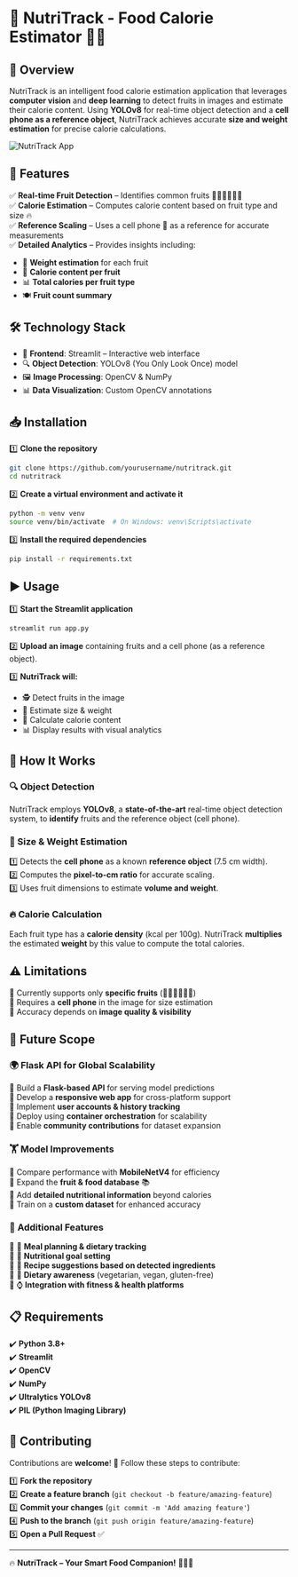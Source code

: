 # 🍎 NutriTrack - Food Calorie Estimator 🍌🍊  

## 🚀 Overview  

NutriTrack is an intelligent food calorie estimation application that leverages **computer vision** and **deep learning** to detect fruits in images and estimate their calorie content. Using **YOLOv8** for real-time object detection and a **cell phone as a reference object**, NutriTrack achieves accurate **size and weight estimation** for precise calorie calculations.  

![NutriTrack App](app_screenshot.png)  

## 🌟 Features  

✅ **Real-time Fruit Detection** – Identifies common fruits 🍏🍌🍊🍇🍍🍉  
✅ **Calorie Estimation** – Computes calorie content based on fruit type and size 🔥  
✅ **Reference Scaling** – Uses a cell phone 📱 as a reference for accurate measurements  
✅ **Detailed Analytics** – Provides insights including:  
   - 📏 **Weight estimation** for each fruit  
   - 🔢 **Calorie content per fruit**  
   - 📊 **Total calories per fruit type**  
   - 🍽️ **Fruit count summary**  

## 🛠️ Technology Stack  

- 🎨 **Frontend**: Streamlit – Interactive web interface  
- 🔍 **Object Detection**: YOLOv8 (You Only Look Once) model  
- 🖼️ **Image Processing**: OpenCV & NumPy  
- 📊 **Data Visualization**: Custom OpenCV annotations  

## 📥 Installation  

1️⃣ **Clone the repository**  
```bash
git clone https://github.com/yourusername/nutritrack.git
cd nutritrack
```  

2️⃣ **Create a virtual environment and activate it**  
```bash
python -m venv venv
source venv/bin/activate  # On Windows: venv\Scripts\activate
```  

3️⃣ **Install the required dependencies**  
```bash
pip install -r requirements.txt
```  

## ▶️ Usage  

1️⃣ **Start the Streamlit application**  
```bash
streamlit run app.py
```  

2️⃣ **Upload an image** containing fruits and a cell phone (as a reference object).  

3️⃣ **NutriTrack will:**  
   - 🕵️ Detect fruits in the image  
   - 📐 Estimate size & weight  
   - 🔢 Calculate calorie content  
   - 📊 Display results with visual analytics  

## 🧠 How It Works  

### 🔍 Object Detection  
NutriTrack employs **YOLOv8**, a **state-of-the-art** real-time object detection system, to **identify** fruits and the reference object (cell phone).  

### 📏 Size & Weight Estimation  
1️⃣ Detects the **cell phone** as a known **reference object** (7.5 cm width).  
2️⃣ Computes the **pixel-to-cm ratio** for accurate scaling.  
3️⃣ Uses fruit dimensions to estimate **volume and weight**.  

### 🔥 Calorie Calculation  
Each fruit type has a **calorie density** (kcal per 100g). NutriTrack **multiplies** the estimated **weight** by this value to compute the total calories.  

## ⚠️ Limitations  

🔹 Currently supports only **specific fruits** (🍏🍌🍊🍇🍍🍉)  
🔹 Requires a **cell phone** in the image for size estimation  
🔹 Accuracy depends on **image quality & visibility**  

## 🚀 Future Scope  

### 🌍 **Flask API for Global Scalability**  
🔹 Build a **Flask-based API** for serving model predictions  
🔹 Develop a **responsive web app** for cross-platform support  
🔹 Implement **user accounts & history tracking**  
🔹 Deploy using **container orchestration** for scalability  
🔹 Enable **community contributions** for dataset expansion  

### 🏋️ **Model Improvements**  
🔹 Compare performance with **MobileNetV4** for efficiency  
🔹 Expand the **fruit & food database** 📚  
🔹 Add **detailed nutritional information** beyond calories  
🔹 Train on a **custom dataset** for enhanced accuracy  

### 🌟 **Additional Features**  
🔹 🥗 **Meal planning & dietary tracking**  
🔹 🎯 **Nutritional goal setting**  
🔹 📖 **Recipe suggestions based on detected ingredients**  
🔹 🌱 **Dietary awareness** (vegetarian, vegan, gluten-free)  
🔹 ⌚ **Integration with fitness & health platforms**  

## 📋 Requirements  

✔️ **Python 3.8+**  
✔️ **Streamlit**  
✔️ **OpenCV**  
✔️ **NumPy**  
✔️ **Ultralytics YOLOv8**  
✔️ **PIL (Python Imaging Library)**  

## 🤝 Contributing  

Contributions are **welcome**! 🚀 Follow these steps to contribute:  

1️⃣ **Fork the repository**  
2️⃣ **Create a feature branch** (`git checkout -b feature/amazing-feature`)  
3️⃣ **Commit your changes** (`git commit -m 'Add amazing feature'`)  
4️⃣ **Push to the branch** (`git push origin feature/amazing-feature`)  
5️⃣ **Open a Pull Request** ✅  

---

🔥 **NutriTrack – Your Smart Food Companion!** 🍏📱💡
